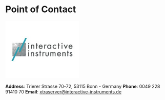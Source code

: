 # Point of Contact 

![interactive instruments GmbH](img/logo_ii.jpg)
	
**Address**: Trierer Strasse 70-72, 53115 Bonn - Germany
**Phone**: 0049 228 91410 70
**Email**: xtraserver@interactive-instruments.de

